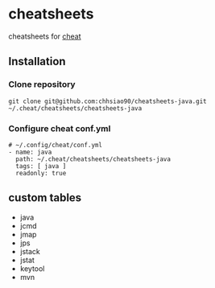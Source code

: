 # cheatsheets
cheatsheets for [cheat](https://github.com/cheat/cheat)

## Installation

### Clone repository
```
git clone git@github.com:chhsiao90/cheatsheets-java.git ~/.cheat/cheatsheets/cheatsheets-java
```

### Configure cheat conf.yml

```
# ~/.config/cheat/conf.yml
- name: java
  path: ~/.cheat/cheatsheets/cheatsheets-java
  tags: [ java ]
  readonly: true
```

## custom tables
- java
- jcmd
- jmap
- jps
- jstack
- jstat
- keytool
- mvn
